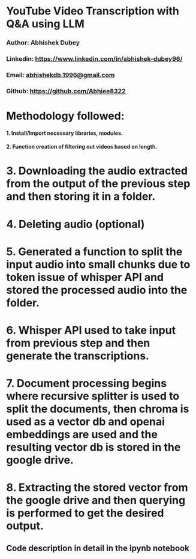 # YouTube Video Transcription with Q&A using LLM
### Author: Abhishek Dubey
### Linkedin: https://www.linkedin.com/in/abhishek-dubey96/
### Email: abhishekdb.1996@gmail.com
### Github: https://github.com/Abhiee8322

# Methodology followed:

#### 1. Install/Import necessary libraries, modules.
#### 2. Function creation of filtering out videos based on length.
# 3. Downloading the audio extracted from the output of the previous step and then storing it in a folder.
# 4. Deleting audio (optional)
# 5. Generated a function to split the input audio into small chunks due to token issue of whisper API and stored the processed audio into the folder.
# 6. Whisper API used to take input from previous step and then generate the transcriptions.
# 7. Document processing begins where recursive splitter is used to split the documents, then chroma is used as a vector db and openai embeddings are used and the resulting vector db is stored in the google drive.
# 8. Extracting the stored vector from the google drive and then querying is performed to get the desired output.

## Code description in detail in the ipynb notebook
